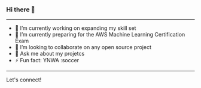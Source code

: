 ### Hi there 👋
---
- 🔭 I’m currently working on expanding my skill set
- 🌱 I’m currently preparing for the AWS Machine Learning Certification Exam
- 👯 I’m looking to collaborate on any open source project
- 💬 Ask me about my projetcs
- ⚡ Fun fact: YNWA :soccer
---
Let's connect!


<!--
**Tobsam237/Tobsam237** is a ✨ _special_ ✨ repository because its `README.md` (this file) appears on your GitHub profile.

Here are some ideas to get you started:

- 🔭 I’m currently working on ...
- 🌱 I’m currently learning ...
- 👯 I’m looking to collaborate on ...
- 🤔 I’m looking for help with ...
- 💬 Ask me about ...
- 📫 How to reach me: ...
- 😄 Pronouns: ...
- ⚡ Fun fact: ...
-->
